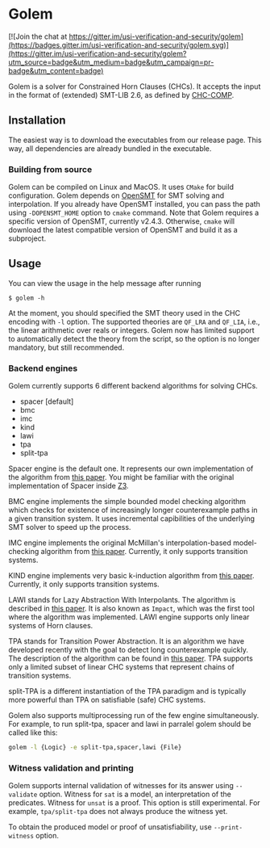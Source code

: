 # Golem

[![Join the chat at https://gitter.im/usi-verification-and-security/golem](https://badges.gitter.im/usi-verification-and-security/golem.svg)](https://gitter.im/usi-verification-and-security/golem?utm_source=badge&utm_medium=badge&utm_campaign=pr-badge&utm_content=badge)

Golem is a solver for Constrained Horn Clauses (CHCs).
It accepts the input in the format of (extended) SMT-LIB 2.6, as defined by [CHC-COMP](https://chc-comp.github.io/format.html).

## Installation
The easiest way is to download the executables from our release page. This way, all dependencies are already bundled in the executable.

### Building from source
Golem can be compiled on Linux and MacOS.
It uses `CMake` for build configuration.
Golem depends on [OpenSMT](https://github.com/usi-verification-and-security/opensmt/) for SMT solving and interpolation.
If you already have OpenSMT installed, you can pass the path using `-DOPENSMT_HOME` option to `cmake` command.
Note that Golem requires a specific version of OpenSMT, currently v2.4.3.
Otherwise, `cmake` will download the latest compatible version of OpenSMT and build it as a subproject.

## Usage
You can view the usage in the help message after running 
```
$ golem -h
```

At the moment, you should specified the SMT theory used in the CHC encoding with `-l` option. The supported theories are `QF_LRA` and `QF_LIA`, i.e., the linear arithmetic over reals or integers.
Golem now has limited support to automatically detect the theory from the script, so the option is no longer mandatory, but still recommended.

### Backend engines
Golem currently supports 6 different backend algorithms for solving CHCs.
- spacer [default]
- bmc
- imc
- kind
- lawi
- tpa
- split-tpa

Spacer engine is the default one.
It represents our own implementation of the algorithm from [this paper](https://link.springer.com/article/10.1007/s10703-016-0249-4). You might be familiar with the original implementation of Spacer inside [Z3](https://github.com/z3Prover/z3/).

BMC engine implements the simple bounded model checking algorithm which checks for existence of increasingly longer counterexample paths in a given transition system.
It uses incremental capibilities of the underlying SMT solver to speed up the process.

IMC engine implements the original McMillan's interpolation-based model-checking algorithm from [this paper](https://link.springer.com/chapter/10.1007/978-3-540-45069-6_1).
Currently, it only supports transition systems.

KIND engine implements very basic k-induction algorithm from [this paper](https://link.springer.com/chapter/10.1007/3-540-40922-X_8).
Currently, it only supports transition systems.

LAWI stands for Lazy Abstraction With Interpolants. The algorithm is described in [this paper](https://link.springer.com/chapter/10.1007/11817963_14).
It is also known as `Impact`, which was the first tool where the algorithm was implemented.
LAWI engine supports only linear systems of Horn clauses.

TPA stands for Transition Power Abstraction. It is an algorithm we have developed recently with the goal to detect long counterexample quickly. The description of the algorithm can be found in [this paper](https://link.springer.com/chapter/10.1007/978-3-030-99524-9_29).
TPA supports only a limited subset of linear CHC systems that represent chains of transition systems.

split-TPA is a different instantiation of the TPA paradigm and is typically more powerful than TPA on satisfiable (safe) CHC systems.

Golem also supports multiprocessing run of the few engine simultaneously. For example, to run split-tpa, spacer and lawi in parralel golem should be called like this:

```sh
golem -l {Logic} -e split-tpa,spacer,lawi {File}
```

### Witness validation and printing
Golem supports internal validation of witnesses for its answer using `--validate` option.
Witness for `sat` is a model, an interpretation of the predicates.
Witness for `unsat` is a proof.
This option is still experimental. For example, `tpa/split-tpa` does not always produce the witness yet.
 
To obtain the produced model or proof of unsatisfiability, use `--print-witness` option.

